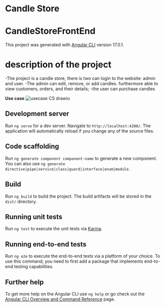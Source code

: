 # Candle Store




# CandleStoreFrontEnd

This project was generated with [Angular CLI](https://github.com/angular/angular-cli) version 17.0.1.


# description of the project
-The project is a candle store, there is two can login to the website: admin and user.
-The admin can edit, remove, or add candles. furthermore able to view customers, orders, and their details; 
-the user can purchase candles

**Use case**
![usecase CS drawio](https://github.com/ManarAlfarsi/FinalProject--Frontend/assets/146036696/a55ecd28-c11c-4974-b2b6-1e562563d414)

## Development server

Run `ng serve` for a dev server. Navigate to `http://localhost:4200/`. The application will automatically reload if you change any of the source files.

## Code scaffolding

Run `ng generate component component-name` to generate a new component. You can also use `ng generate directive|pipe|service|class|guard|interface|enum|module`.

## Build

Run `ng build` to build the project. The build artifacts will be stored in the `dist/` directory.

## Running unit tests

Run `ng test` to execute the unit tests via [Karma](https://karma-runner.github.io).

## Running end-to-end tests

Run `ng e2e` to execute the end-to-end tests via a platform of your choice. To use this command, you need to first add a package that implements end-to-end testing capabilities.

## Further help

To get more help on the Angular CLI use `ng help` or go check out the [Angular CLI Overview and Command Reference](https://angular.io/cli) page.
